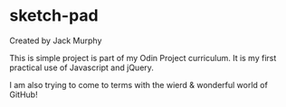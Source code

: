 # sketch-pad
Created by Jack Murphy

This is simple project is part of my Odin Project curriculum. It is my first practical use of Javascript and jQuery.  

I am also trying to come to terms with the wierd & wonderful world of GitHub!  
